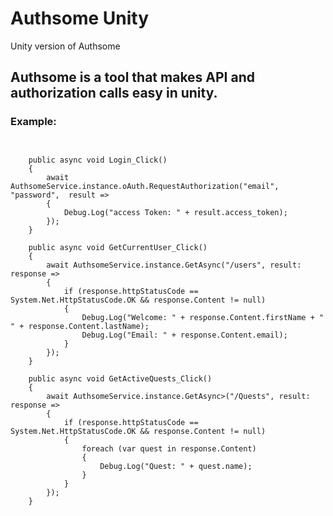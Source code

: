 # Authsome Unity
Unity version of Authsome

## Authsome is a tool that makes API and authorization calls easy in unity.


### Example: 

<pre><code>

    public async void Login_Click()
    {
        await AuthsomeService.instance.oAuth.RequestAuthorization("email", "password",  result =>
        {
            Debug.Log("access Token: " + result.access_token);
        });
    }

    public async void GetCurrentUser_Click()
    {
        await AuthsomeService.instance.GetAsync<User>("/users", result: response =>
        {
            if (response.httpStatusCode == System.Net.HttpStatusCode.OK && response.Content != null)
            {
                Debug.Log("Welcome: " + response.Content.firstName + " " + response.Content.lastName);
                Debug.Log("Email: " + response.Content.email);
            }
        });
    }

    public async void GetActiveQuests_Click()
    {
        await AuthsomeService.instance.GetAsync<List<Quest>>("/Quests", result: response =>
        {
            if (response.httpStatusCode == System.Net.HttpStatusCode.OK && response.Content != null)
            {
                foreach (var quest in response.Content)
                {
                    Debug.Log("Quest: " + quest.name);
                }
            }
        });
    }
    
</code></pre>
